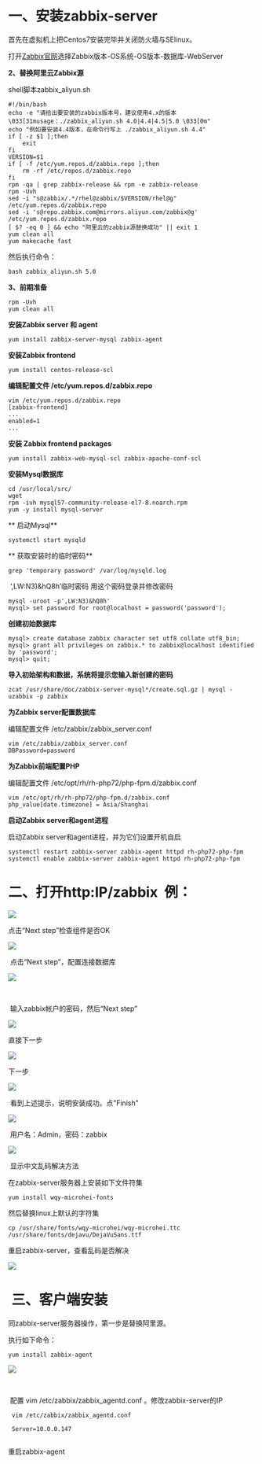 # **一、安装zabbix-server**

首先在虚拟机上把Centos7安装完毕并关闭防火墙与SElinux。

打开[Zabbix官网](https://www.zabbix.com/cn/download?zabbix=5.0&os_distribution=centos&os_version=7&db=mysql&ws=apache)选择Zabbix版本-OS系统-OS版本-数据库-WebServer

[](https://null6.cn/2020/05/14/Centos7-Zabbix5-install/1.jpg)

**2、替换阿里云Zabbix源**

shell脚本zabbix_aliyun.sh[](javascript:void(0);)

```shell
#!/bin/bash
echo -e "请给出要安装的zabbix版本号，建议使用4.x的版本  \033[31musage：./zabbix_aliyun.sh 4.0|4.4|4.5|5.0 \033[0m"
echo "例如要安装4.4版本，在命令行写上 ./zabbix_aliyun.sh 4.4"
if [ -z $1 ];then
    exit
fi
VERSION=$1
if [ -f /etc/yum.repos.d/zabbix.repo ];then
    rm -rf /etc/repos.d/zabbix.repo
fi
rpm -qa | grep zabbix-release && rpm -e zabbix-release
rpm -Uvh 
sed -i "s@zabbix/.*/rhel@zabbix/$VERSION/rhel@g" /etc/yum.repos.d/zabbix.repo
sed -i 's@repo.zabbix.com@mirrors.aliyun.com/zabbix@g' /etc/yum.repos.d/zabbix.repo
[ $? -eq 0 ] && echo "阿里云的zabbix源替换成功" || exit 1
yum clean all
yum makecache fast
```

[](javascript:void(0);)

然后执行命令：

```shell
bash zabbix_aliyun.sh 5.0
```

**3、前期准备**

```
rpm -Uvh 
yum clean all
```

**安装Zabbix server 和 agent**

```shell
yum install zabbix-server-mysql zabbix-agent
```

**安装Zabbix frontend**

```shell
yum install centos-release-scl
```

**编辑配置文件 /etc/yum.repos.d/zabbix.repo**[](javascript:void(0);)

```shell
vim /etc/yum.repos.d/zabbix.repo
[zabbix-frontend]
...
enabled=1
...
```

[](javascript:void(0);)

**安装 Zabbix frontend packages**

```shell
yum install zabbix-web-mysql-scl zabbix-apache-conf-scl
```

**安装Mysql数据库**

```shell
cd /usr/local/src/
wget 
rpm -ivh mysql57-community-release-el7-8.noarch.rpm
yum -y install mysql-server
```

** 启动Mysql**

```shell
systemctl start mysqld
```

** 获取安装时的临时密码**

```shell
grep 'temporary password' /var/log/mysqld.log
```

 ‘,LW:N3)&hQ8h’临时密码 用这个密码登录并修改密码

```shell
mysql -uroot -p',LW:N3)&hQ8h'
mysql> set password for root@localhost = password('password');
```

**创建初始数据库**

```
mysql> create database zabbix character set utf8 collate utf8_bin;
mysql> grant all privileges on zabbix.* to zabbix@localhost identified by 'password';
mysql> quit;
```

**导入初始架构和数据，系统将提示您输入新创建的密码**

```shell
zcat /usr/share/doc/zabbix-server-mysql*/create.sql.gz | mysql -uzabbix -p zabbix
```

**为Zabbix server配置数据库**

编辑配置文件 /etc/zabbix/zabbix_server.conf

```
vim /etc/zabbix/zabbix_server.conf
DBPassword=password
```

**为Zabbix前端配置PHP**

编辑配置文件 /etc/opt/rh/rh-php72/php-fpm.d/zabbix.conf

```
vim /etc/opt/rh/rh-php72/php-fpm.d/zabbix.conf
php_value[date.timezone] = Asia/Shanghai
```

**启动Zabbix server和agent进程**

启动Zabbix server和agent进程，并为它们设置开机自启

```shell
systemctl restart zabbix-server zabbix-agent httpd rh-php72-php-fpm
systemctl enable zabbix-server zabbix-agent httpd rh-php72-php-fpm
```

# 二、打开http:IP/zabbix  例：

![](images/WEBRESOURCEb93f774ec861d2f0672c0aea6665dbd7截图.png)

点击“Next step”检查组件是否OK

![](images/WEBRESOURCEf59f0971dddedfc07c939f5a5aefdfaa截图.png)

 点击“Next step”，配置连接数据库

![](images/WEBRESOURCE22f2289c52c220d0f035f0d92b71149f截图.png)

 

 输入zabbix帐户的密码，然后“Next step”

![](images/WEBRESOURCE476cdc18097e7e5b3c0709f14439c6b3截图.png)

直接下一步

![](images/WEBRESOURCEc6c2ec4ef37b79d4a9a2bc6dfb3ff833截图.png)

下一步

![](images/WEBRESOURCEa85944138c9daccafdc42882cb319c7c截图.png)

 看到上述提示，说明安装成功。点"Finish"

![](images/WEBRESOURCEe0a9d28816450efc3607c06d7b2bfd98截图.png)

 用户名：Admin，密码：zabbix

![](images/WEBRESOURCE78f2307a7a39958d4314b341e40f669d截图.png)

 显示中文乱码解决方法

在zabbix-server服务器上安装如下文件符集

```shell
yum install wqy-microhei-fonts
```

然后替换linux上默认的字符集

```shell
cp /usr/share/fonts/wqy-microhei/wqy-microhei.ttc /usr/share/fonts/dejavu/DejaVuSans.ttf
```

重启zabbix-server，查看乱码是否解决

![](images/WEBRESOURCEa546452630522283ed8b1fc85b40581e截图.png)

#  三、客户端安装

同zabbix-server服务器操作，第一步是替换阿里源。

执行如下命令：

```
yum install zabbix-agent
```

![](images/WEBRESOURCE9fdcb5c5ec59bfce2c420daefae593d1截图.png)

 

 配置 vim /etc/zabbix/zabbix_agentd.conf 。修改zabbix-server的IP

```
 vim /etc/zabbix/zabbix_agentd.conf 
                 
 Server=10.0.0.147                                                                                                                          
  
```

重启zabbix-agent
